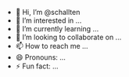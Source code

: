 - 👋 Hi, I’m @schallten
- 👀 I’m interested in ...
- 🌱 I’m currently learning ...
- 💞️ I’m looking to collaborate on ...
- 📫 How to reach me ...
- 😄 Pronouns: ...
- ⚡ Fun fact: ...

<!---
schallten/schallten is a ✨ special ✨ repository because its `README.md` (this file) appears on your GitHub profile.
You can click the Preview link to take a look at your changes.
--->
